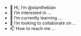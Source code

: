 - 👋 Hi, I’m @stantheblan
- 👀 I’m interested in ...
- 🌱 I’m currently learning ...
- 💞️ I’m looking to collaborate on ...
- 📫 How to reach me ...

<!---
stantheblan/stantheblan is a ✨ special ✨ repository because its `README.md` (this file) appears on your GitHub profile.
You can click the Preview link to take a look at your changes.
--->

